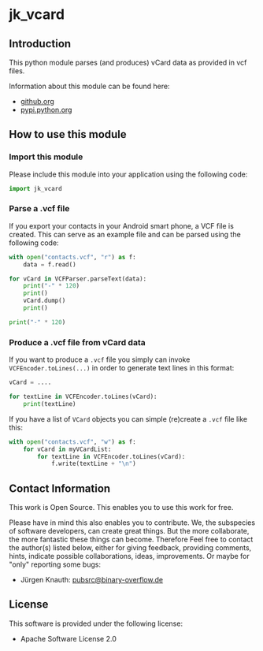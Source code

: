 ﻿jk_vcard
==========

Introduction
------------

This python module parses (and produces) vCard data as provided in vcf files.

Information about this module can be found here:

* [github.org](https://github.com/jkpubsrc/....)
* [pypi.python.org](https://pypi.python.org/pypi/jk_vcard)

How to use this module
----------------------

### Import this module

Please include this module into your application using the following code:

```python
import jk_vcard
```

### Parse a .vcf file

If you export your contacts in your Android smart phone, a VCF file is created. This can serve as an example file and can be parsed using the following code:

```python
with open("contacts.vcf", "r") as f:
	data = f.read()

for vCard in VCFParser.parseText(data):
	print("-" * 120)
	print()
	vCard.dump()
	print()

print("-" * 120)
```

### Produce a .vcf file from vCard data

If you want to produce a `.vcf` file you simply can invoke `VCFEncoder.toLines(...)` in order to generate text lines in this format:

```python
vCard = ....

for textLine in VCFEncoder.toLines(vCard):
	print(textLine)
```

If you have a list of `VCard` objects you can simple (re)create a `.vcf` file like this:

```python
with open("contacts.vcf", "w") as f:
	for vCard in myVCardList:
		for textLine in VCFEncoder.toLines(vCard):
			f.write(textLine + "\n")
```

Contact Information
-------------------

This work is Open Source. This enables you to use this work for free.

Please have in mind this also enables you to contribute. We, the subspecies of software developers, can create great things. But the more collaborate, the more fantastic these things can become. Therefore Feel free to contact the author(s) listed below, either for giving feedback, providing comments, hints, indicate possible collaborations, ideas, improvements. Or maybe for "only" reporting some bugs:

* Jürgen Knauth: pubsrc@binary-overflow.de

License
-------

This software is provided under the following license:

* Apache Software License 2.0



